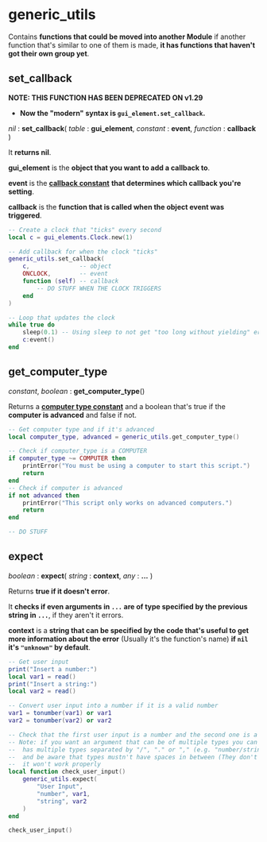 
# generic_utils

Contains **functions that could be moved into another Module** if another function that's similar to one of them is made, **it has functions that haven't got their own group yet**.

## set_callback

**NOTE: THIS FUNCTION HAS BEEN DEPRECATED ON v1.29**

* **Now the "modern" syntax is `gui_element.set_callback`.**

*nil* : **set_callback**( *table* : **gui_element**, *constant* : **event**, *function* : **callback** )

It **returns nil**.

**gui_element** is the **object that you want to add a callback to**.

**event** is the [**callback constant**](./constants.md#callbacks) **that determines which callback you're setting**.

**callback** is the **function that is called when the object event was triggered**.

```lua
-- Create a clock that "ticks" every second
local c = gui_elements.Clock.new(1)

-- Add callback for when the clock "ticks"
generic_utils.set_callback(
    c,              -- object
    ONCLOCK,        -- event
    function (self) -- callback
        -- DO STUFF WHEN THE CLOCK TRIGGERS
    end
)

-- Loop that updates the clock
while true do
    sleep(0.1) -- Using sleep to not get "too long without yielding" error
    c:event()
end
```

## get_computer_type

*constant*, *boolean* : **get_computer_type**()

Returns a [**computer type constant**](./constants.md#computer-type) and a boolean that's true if the **computer is advanced** and false if not.

```lua
-- Get computer type and if it's advanced
local computer_type, advanced = generic_utils.get_computer_type()

-- Check if computer_type is a COMPUTER
if computer_type ~= COMPUTER then
    printError("You must be using a computer to start this script.")
    return
end
-- Check if computer is advanced
if not advanced then
    printError("This script only works on advanced computers.")
    return
end

-- DO STUFF
```

## expect

*boolean* : **expect**( *string* : **context**, *any* : **...** )

Returns **true if it doesn't error**.

It **checks if even arguments in `...` are of type specified by the previous string in `...`**, if they aren't it errors.

**context** is a **string that can be specified by the code that's useful to get more information about the error** (Usually it's the function's name) **if `nil` it's `"unknown"` by default**.

```lua
-- Get user input
print("Insert a number:")
local var1 = read()
print("Insert a string:")
local var2 = read()

-- Convert user input into a number if it is a valid number
var1 = tonumber(var1) or var1
var2 = tonumber(var2) or var2

-- Check that the first user input is a number and the second one is a string
-- Note: if you want an argument that can be of multiple types you can use a string that
--  has multiple types separated by "/", "." or "," (e.g. "number/string" or "number,string")
--  and be aware that types mustn't have spaces in between (They don't get trimmed) else
--  it won't work properly
local function check_user_input()
    generic_utils.expect(
        "User Input",
        "number", var1,
        "string", var2
    )
end

check_user_input()
```
